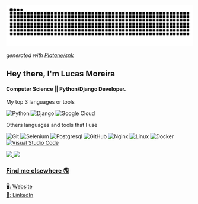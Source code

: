 
<!--
**moreiralucas/moreiralucas** is a ✨ _special_ ✨ repository because its `README.md` (this file) appears on your GitHub profile.

Here are some ideas to get you started:

- 🔭 I’m currently working on ...
- 🌱 I’m currently learning ...
- 👯 I’m looking to collaborate on ...
- 🤔 I’m looking for help with ...
- 💬 Ask me about ...
- 📫 How to reach me: ...
- 😄 Pronouns: ...
- ⚡ Fun fact: ...
-->

<picture>
  <source media="(prefers-color-scheme: dark)" srcset="https://raw.githubusercontent.com/moreiralucas/moreiralucas/output/github-contribution-grid-snake-dark.svg">
  <source media="(prefers-color-scheme: light)" srcset="https://raw.githubusercontent.com/moreiralucas/moreiralucas/output/github-contribution-grid-snake.svg">
  <img alt="github contribution grid snake animation" src="https://raw.githubusercontent.com/moreiralucas/moreiralucas/output/github-contribution-grid-snake.svg">
</picture>

_generated with [Platane/snk](https://github.com/Platane/snk)_


## Hey there, I'm Lucas Moreira 
#### Computer Science || Python/Django Developer.

My top 3 languages or tools

![Python](https://img.shields.io/badge/-Python-000000?style=flat&logo=python&logoColor=yellow)
![Django](https://img.shields.io/badge/-Django-000000?style=flat&logo=django)
![Google Cloud](https://img.shields.io/badge/-Googlecloud-000000?style=flat&logo=googlecloud)

Others languages and tools that I use

![Git](https://img.shields.io/badge/-Git-222222?style=flat&logo=git&logoColor=F05032)
![Selenium](https://img.shields.io/badge/-Selenium-000000?style=flat&logo=selenium)
![Postgresql](https://img.shields.io/badge/-Postgresql-000000?style=flat&logo=postgresql)
![GitHub](https://img.shields.io/badge/-GitHub-222222?style=flat&logo=github&logoColor=181717)
![Nginx](https://img.shields.io/badge/-Nginx-222222?style=flat&logo=Nginx&logoColor=white&logoColor=0052CC)
![Linux](https://img.shields.io/badge/-Linux-222222?style=flat&logo=linux&logoColor=FCC624)
![Docker](https://img.shields.io/badge/-Docker-222222?style=flat&logo=Docker&logoColor=1575F9)
[![Visual Studio Code](https://img.shields.io/badge/-VSCode-444444?style=flat&logo=visual-studio-code&logoColor=007ACC)](https://github.com/microsoft/vscode)


<div>
  <a href="https://github.com/moreiralucas">
  <img height="180em" src="https://github-readme-stats.vercel.app/api?username=moreiralucas&show_icons=true&theme=dracula&include_all_commits=true&count_private=true"/>
  <img height="180em" src="https://github-readme-stats.vercel.app/api/top-langs/?username=moreiralucas&layout=compact&hide=tex&langs_count=7&theme=dracula"/>
</div>

<!--
[![willianrod's wakatime stats](https://github-readme-stats.vercel.app/api/wakatime?username=moreiralucas)](https://github.com/anuraghazra/github-readme-stats)
-->



### Find me elsewhere 🌎

[🖥: Website](https://moreiralucas.github.io/) <br>
[💼: LinkedIn](https://www.linkedin.com/in/moreiralucascc/) <br>

<!-- ![Profile views](https://gpvc.arturio.dev/moreiralucas)    -->

